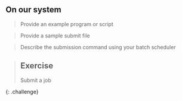## On our system

> Provide an example program or script

> Provide a sample submit file

> Describe the submission command using your batch scheduler

> ## Exercise
> 
> Submit a job 
>
{: .challenge} 
